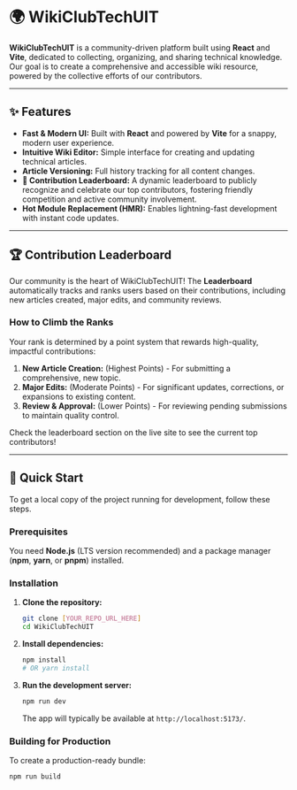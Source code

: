 # 🌍 WikiClubTechUIT

**WikiClubTechUIT** is a community-driven platform built using **React** and **Vite**, dedicated to collecting, organizing, and sharing technical knowledge. Our goal is to create a comprehensive and accessible wiki resource, powered by the collective efforts of our contributors.

---

## ✨ Features

* **Fast & Modern UI:** Built with **React** and powered by **Vite** for a snappy, modern user experience.
* **Intuitive Wiki Editor:** Simple interface for creating and updating technical articles.
* **Article Versioning:** Full history tracking for all content changes.
* **🚀 Contribution Leaderboard:** A dynamic leaderboard to publicly recognize and celebrate our top contributors, fostering friendly competition and active community involvement.
* **Hot Module Replacement (HMR):** Enables lightning-fast development with instant code updates.

---

## 🏆 Contribution Leaderboard

Our community is the heart of WikiClubTechUIT! The **Leaderboard** automatically tracks and ranks users based on their contributions, including new articles created, major edits, and community reviews.

### How to Climb the Ranks

Your rank is determined by a point system that rewards high-quality, impactful contributions:

1.  **New Article Creation:** (Highest Points) - For submitting a comprehensive, new topic.
2.  **Major Edits:** (Moderate Points) - For significant updates, corrections, or expansions to existing content.
3.  **Review & Approval:** (Lower Points) - For reviewing pending submissions to maintain quality control.

Check the leaderboard section on the live site to see the current top contributors!

---

## 🚀 Quick Start

To get a local copy of the project running for development, follow these steps.

### Prerequisites

You need **Node.js** (LTS version recommended) and a package manager (**npm**, **yarn**, or **pnpm**) installed.

### Installation

1.  **Clone the repository:**
    ```bash
    git clone [YOUR_REPO_URL_HERE]
    cd WikiClubTechUIT
    ```
2.  **Install dependencies:**
    ```bash
    npm install
    # OR yarn install
    ```
3.  **Run the development server:**
    ```bash
    npm run dev
    ```
    The app will typically be available at `http://localhost:5173/`.

### Building for Production

To create a production-ready bundle:
```bash
npm run build
